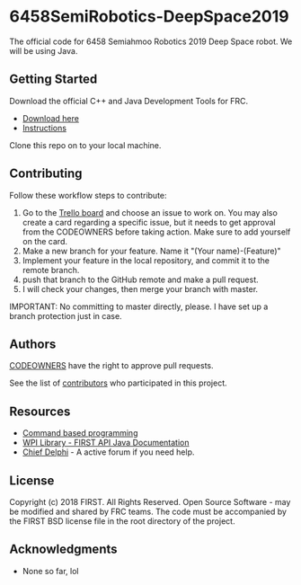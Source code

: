 # 6458SemiRobotics-DeepSpace2019

The official code for 6458 Semiahmoo Robotics 2019 Deep Space robot.
We will be using Java.

## Getting Started

Download the official C++ and Java Development Tools for FRC.
 * [Download here](https://github.com/wpilibsuite/allwpilib/releases)
 * [Instructions](https://wpilib.screenstepslive.com/s/currentCS/m/java/l/1027503-installing-c-and-java-development-tools-for-frc)
 
 Clone this repo on to your local machine.

## Contributing

Follow these workflow steps to contribute:

1. Go to the [Trello board](https://trello.com/b/vYKeIKsT/programming) and choose an issue to work on. You may also create a card regarding a specific issue, but it needs to get approval from the CODEOWNERS before taking action. Make sure to add yourself on the card.
2. Make a new branch for your feature. Name it "(Your name)-(Feature)"
3. Implement your feature in the local repository, and commit it to the remote branch.
4. push that branch to the GitHub remote and make a pull request.
5. I will check your changes, then merge your branch with master.

IMPORTANT: No committing to master directly, please. I have set up a branch protection just in case.

## Authors

[CODEOWNERS](https://github.com/Semiahmoo-Robotics/6458SemiRobotics-DeepSpace2019/codeowners) have the right to approve pull requests.

See the list of [contributors](https://github.com/Semiahmoo-Robotics/6458SemiRobotics-DeepSpace2019/contributors) who participated in this project.

## Resources

* [Command based programming](https://wpilib.screenstepslive.com/s/currentCS/m/java/l/599732-what-is-command-based-programming)
* [WPI Library - FIRST API Java Documentation](http://first.wpi.edu/FRC/roborio/release/docs/java/)
* [Chief Delphi](https://www.chiefdelphi.com/c/technical/java) - A active forum if you need help.

## License

Copyright (c) 2018 FIRST. All Rights Reserved.
Open Source Software - may be modified and shared by FRC teams. The code must be accompanied by the FIRST BSD license file in the root directory of the project.

## Acknowledgments

* None so far, lol
